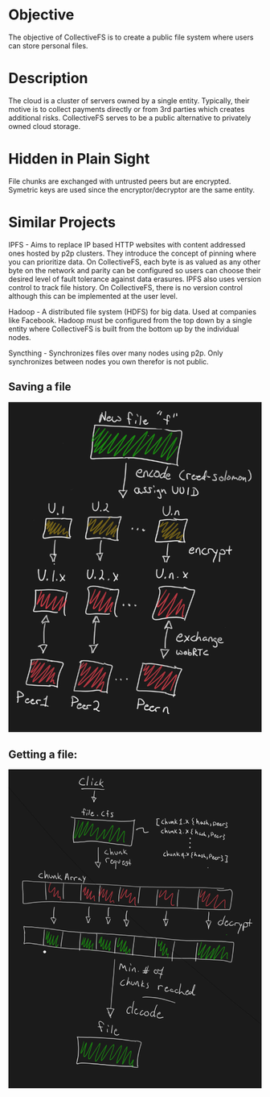 # Objective
The objective of CollectiveFS is to create a public file system where users can store personal files. 

# Description
The cloud is a cluster of servers owned by a single entity. Typically, their motive is to collect payments directly or from 3rd parties which creates additional risks. CollectiveFS serves to be a public alternative to privately owned cloud storage.

# Hidden in Plain Sight
File chunks are exchanged with untrusted peers but are encrypted. Symetric keys are used since the encryptor/decryptor are the same entity.

# Similar Projects
IPFS - Aims to replace IP based HTTP websites with content addressed ones hosted by p2p clusters. They introduce the concept of pinning where you can prioritize data. On CollectiveFS, each byte is as valued as any other byte on the network and parity can be configured so users can choose their desired level of fault tolerance against data erasures. IPFS also uses version control to track file history. On CollectiveFS, there is no version control although this can be implemented at the user level.

Hadoop - A distributed file system (HDFS) for big data. Used at companies like Facebook. Hadoop must be configured from the top down by a single entity where CollectiveFS is built from the bottom up by the individual nodes.

Syncthing - Synchronizes files over many nodes using p2p. Only synchronizes between nodes you own therefor is not public.


## Saving a file 
![Alt text](/images/CollectiveFS_save_file.png?raw=true "Saving files")


## Getting a file:
![Alt text](/images/CollectiveFS_get_file.png?raw=true "Saving files")
